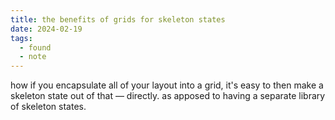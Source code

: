 ```yaml
---
title: the benefits of grids for skeleton states
date: 2024-02-19
tags:
  - found
  - note
---
```


how if you encapsulate all of your layout into a grid, it's easy to then make a skeleton state out of that — directly. as apposed to having a separate library of skeleton states.
